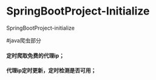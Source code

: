# SpringBootProject-Initialize
SpringBootProject-initialize

#java爬虫部分
 #### 定时爬取免费的代理ip；
 #### 代理ip定时更新，定时检测是否可用；